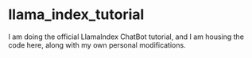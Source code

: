 # llama_index_tutorial
I am doing the official LlamaIndex ChatBot tutorial, and I am housing the code here, along with my own personal modifications.
